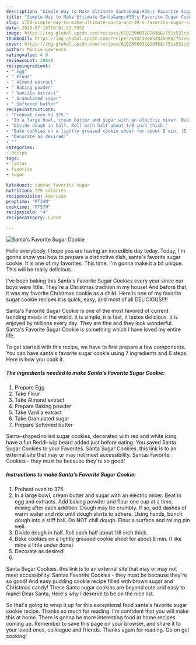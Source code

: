 ```yaml
---
description: "Simple Way to Make Ultimate Santa&amp;#39;s Favorite Sugar Cookie"
title: "Simple Way to Make Ultimate Santa&amp;#39;s Favorite Sugar Cookie"
slug: 1750-simple-way-to-make-ultimate-santa-and-39-s-favorite-sugar-cookie
date: 2020-07-10T10:01:23.595Z
image: https://img-global.cpcdn.com/recipes/6102390032826368/751x532cq70/santas-favorite-sugar-cookie-recipe-main-photo.jpg
thumbnail: https://img-global.cpcdn.com/recipes/6102390032826368/751x532cq70/santas-favorite-sugar-cookie-recipe-main-photo.jpg
cover: https://img-global.cpcdn.com/recipes/6102390032826368/751x532cq70/santas-favorite-sugar-cookie-recipe-main-photo.jpg
author: Minnie Lawrence
ratingvalue: 4.6
reviewcount: 28848
recipeingredient:
- " Egg"
- " Flour"
- " Almond extract"
- " Baking powder"
- " Vanilla extract"
- " Granulated sugar"
- " Softened butter"
recipeinstructions:
- "Preheat oven to 375."
- "In a large bowl, cream butter and sugar with an electric mixer. Beat in egg and extracts. Add baking powder and flour one cup at a time, mixing after each addition. Dough may be crumbly. If so, add dashes of warm water and mix until dough starts to adhere. Using hands, bunch dough into a stiff ball. Do NOT chill dough. Flour a surface and rolling pin well."
- "Divide dough in half. Roll each half about 1/8 inch thick."
- "Bake cookies on a lightly greased cookie sheet for about 8 min. (I like mine a little under done)"
- "Decorate as desired!"
- ""
categories:
- Recipe
tags:
- santas
- favorite
- sugar

katakunci: santas favorite sugar 
nutrition: 279 calories
recipecuisine: American
preptime: "PT34M"
cooktime: "PT57M"
recipeyield: "4"
recipecategory: Lunch

---
```



![Santa&#39;s Favorite Sugar Cookie](https://img-global.cpcdn.com/recipes/6102390032826368/751x532cq70/santas-favorite-sugar-cookie-recipe-main-photo.jpg)

Hello everybody, I hope you are having an incredible day today. Today, I'm gonna show you how to prepare a distinctive dish, santa&#39;s favorite sugar cookie. It is one of my favorites. This time, I'm gonna make it a bit unique. This will be really delicious.

I&#39;ve been baking this Santa&#39;s Favorite Sugar Cookies every year since our boys were little. They&#39;re a Christmas tradition in my house! And before that, it was my favorite Christmas cookie as a child. Here is one of my favorite sugar cookie recipes.it is quick, easy, and most of all DELICIOUS!!!!

Santa&#39;s Favorite Sugar Cookie is one of the most favored of current trending meals in the world. It is simple, it is fast, it tastes delicious. It is enjoyed by millions every day. They are fine and they look wonderful. Santa&#39;s Favorite Sugar Cookie is something which I have loved my entire life.


To get started with this recipe, we have to first prepare a few components. You can have santa&#39;s favorite sugar cookie using 7 ingredients and 6 steps. Here is how you cook it.

<!--inarticleads1-->

##### The ingredients needed to make Santa&#39;s Favorite Sugar Cookie:

1. Prepare  Egg
1. Take  Flour
1. Take  Almond extract
1. Prepare  Baking powder
1. Take  Vanilla extract
1. Take  Granulated sugar
1. Prepare  Softened butter


Santa-shaped rolled sugar cookies, decorated with red and white icing, have a fun Reddi-wip beard added just before eating. You saved Santa Sugar Cookies to your Favorites. Santa Sugar Cookies. this link is to an external site that may or may not meet accessibility. Santas Favorite Cookies - they must be because they&#39;re so good! 

<!--inarticleads2-->

##### Instructions to make Santa&#39;s Favorite Sugar Cookie:

1. Preheat oven to 375.
1. In a large bowl, cream butter and sugar with an electric mixer. Beat in egg and extracts. Add baking powder and flour one cup at a time, mixing after each addition. Dough may be crumbly. If so, add dashes of warm water and mix until dough starts to adhere. Using hands, bunch dough into a stiff ball. Do NOT chill dough. Flour a surface and rolling pin well.
1. Divide dough in half. Roll each half about 1/8 inch thick.
1. Bake cookies on a lightly greased cookie sheet for about 8 min. (I like mine a little under done)
1. Decorate as desired!
1. 


Santa Sugar Cookies. this link is to an external site that may or may not meet accessibility. Santas Favorite Cookies - they must be because they&#39;re so good! And easy pudding cookie recipe filled with brown sugar and Christmas candy! These Santa sugar cookies are beyond cute and easy to make! Dear Santa, Here&#39;s why I deserve to be on the nice list. 

So that's going to wrap it up for this exceptional food santa&#39;s favorite sugar cookie recipe. Thanks so much for reading. I'm confident that you will make this at home. There is gonna be more interesting food at home recipes coming up. Remember to save this page on your browser, and share it to your loved ones, colleague and friends. Thanks again for reading. Go on get cooking!

